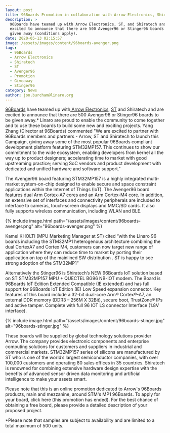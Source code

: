 ```yaml
---
layout: post
title: 96Boards Promotion in collaboration with Arrow Electronics, Shiratech and ST
description: >
  96Boards have teamed up with Arrow Electronics, ST, and Shiratech and are
  excited to announce that there are 500 Avenger96 or Stinger96 boards to be
  given away (conditions apply). 
date: 2020-05-13 02:15:57
image: /assets/images/content/96boards-avenger.png
tags:
  - 96Boards
  - Arrow Electronics
  - Shiratech
  - ST
  - Avenger96
  - Promotion
  - Giveaway
  - Stinger96
category: News
author: jon.burcham@linaro.org
---
```

[96Boards](https://www.96boards.org/) have teamed up with[ Arrow Electronics](https://www.arrow.com/), [ST](https://www.st.com/content/st_com/en.html) and Shiratech and are excited to announce that there are 500 Avenger96 or Stinger96 boards to be given away.* Linaro are proud to enable the community to come together and to use these boards to build some new and exciting projects. Yang Zhang (Director at 96Boards) commented "We are excited to partner with 96Boards members and partners - Arrow, ST and Shiratech to launch this Campaign, giving away some of the most popular 96Boards compliant development platform featuring STM32MP157. This continues to show our commitment to the wide ecosystem, enabling developers from kernel all the way up to product designers; accelerating time to market with good upstreaming practice; serving SoC vendors and product development with dedicated and unified hardware and software support."

The Avenger96 board featuring STM32MP157 is a highly integrated multi-market system-on-chip designed to enable secure and space constraint applications within the Internet of Things (IoT). The Avenger96 board features dual Arm Cortex-A7 cores and an Arm Cortex-M4 core. In addition, an extensive set of interfaces and connectivity peripherals are included to interface to cameras, touch-screen displays and MMC/SD cards. It also fully supports wireless communication, including WLAN and BLE.

{% include image.html path="/assets/images/content/96boards-avenger.png" alt="96boards-avenger.png" %}

Kamel KHOLTI (MPU Marketing Manager at ST) cited “with the Linaro 96 boards including the STM32MP1 heterogenous architecture combining the dual CortexA7 and Cortex M4, customers can now target new range of application where they can reduce time to market by porting their application on top of the mainlined SW distribution . ST is happy to see strong adoption of the STM32MP1”

Alternatively the Stinger96 is Shiratech’s NEW 96Boards IoT solution based on ST STM32MP157 MPU + QUECTEL BG96 NB-IOT modem. The Board is 96Boards IoT Edition Extended Compatible (IE extended) and has full support for 96Boards IoT Edition (IE) Low Speed expansion connector. Key features of this board include a 32-bit dual-core Arm® Cortex®-A7, an external DDR memory (DDR3 – 256M X 32Bit), secure boot, TrustZone® IPs and active tamper. Complete with full 96 IOT LS connector Interface (1.8V interface).

{% include image.html path="/assets/images/content/96boards-stinger.jpg" alt="96boards-stinger.jpg" %}

These boards will be supplied by global technology solutions provider Arrow. The company provides electronic components and enterprise computing solutions for customers and suppliers in industrial and commercial markets. STM32MP157 series of silicons are manufactured by ST who is one of the world’s largest semiconductor companies, with over 100,000 customers and operating 80 sales offices in 35 countries. Shiratech is renowned for combining extensive hardware design expertise with the benefits of advanced sensor driven data monitoring and artificial intelligence to make your assets smart.

Please note that this is an online promotion dedicated to Arrow's 96Boards products, main and mezzanine, around STM's MP1 96Boards. To apply for your board, click here (this promotion has ended). For the best chance of obtaining a free board, please provide a detailed description of your proposed project.

\*Please note that samples are subject to availability and are limited to a total maximum of 500 units.
